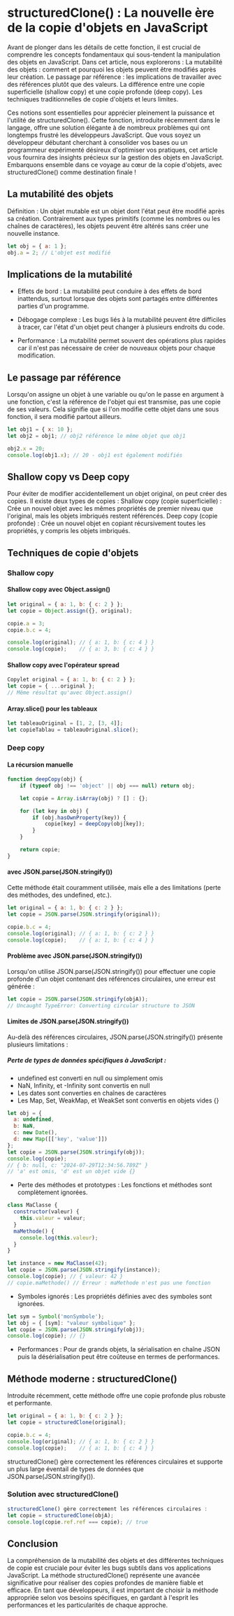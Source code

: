 # structuredClone() : La nouvelle ère de la copie d'objets en JavaScript

Avant de plonger dans les détails de cette fonction, il est crucial de comprendre les concepts fondamentaux qui sous-tendent la manipulation des objets en JavaScript. Dans cet article, nous explorerons :
La mutabilité des objets : comment et pourquoi les objets peuvent être modifiés après leur création.
Le passage par référence : les implications de travailler avec des références plutôt que des valeurs.
La différence entre une copie superficielle (shallow copy) et une copie profonde (deep copy).
Les techniques traditionnelles de copie d'objets et leurs limites.

Ces notions sont essentielles pour apprécier pleinement la puissance et l'utilité de structuredClone(). Cette fonction, introduite récemment dans le langage, offre une solution élégante à de nombreux problèmes qui ont longtemps frustré les développeurs JavaScript.
Que vous soyez un développeur débutant cherchant à consolider vos bases ou un programmeur expérimenté désireux d'optimiser vos pratiques, cet article vous fournira des insights précieux sur la gestion des objets en JavaScript. Embarquons ensemble dans ce voyage au cœur de la copie d'objets, avec structuredClone() comme destination finale !

## La mutabilité des objets

Définition : Un objet mutable est un objet dont l'état peut être modifié après sa création.
Contrairement aux types primitifs (comme les nombres ou les chaînes de caractères), les objets peuvent être altérés sans créer une nouvelle instance.

```JavaScript
let obj = { a: 1 };
obj.a = 2; // L'objet est modifié
```

## Implications de la mutabilité

- Effets de bord : La mutabilité peut conduire à des effets de bord inattendus, surtout lorsque des objets sont partagés entre différentes parties d'un programme.

- Débogage complexe : Les bugs liés à la mutabilité peuvent être difficiles à tracer, car l'état d'un objet peut changer à plusieurs endroits du code.

- Performance : La mutabilité permet souvent des opérations plus rapides car il n'est pas nécessaire de créer de nouveaux objets pour chaque modification.

## Le passage par référence

Lorsqu'on assigne un objet à une variable ou qu'on le passe en argument à une fonction, c'est la référence de l'objet qui est transmise, pas une copie de ses valeurs. Cela signifie que si l'on modifie cette objet dans une sous fonction, il sera modifié partout ailleurs.

```JavaScript
let obj1 = { x: 10 };
let obj2 = obj1; // obj2 référence le même objet que obj1

obj2.x = 20;
console.log(obj1.x); // 20 - obj1 est également modifiés
```

## Shallow copy vs Deep copy

Pour éviter de modifier accidentellement un objet original, on peut créer des copies. Il existe deux types de copies :
Shallow copy (copie superficielle) : Crée un nouvel objet avec les mêmes propriétés de premier niveau que l'original, mais les objets imbriqués restent référencés.
Deep copy (copie profonde) : Crée un nouvel objet en copiant récursivement toutes les propriétés, y compris les objets imbriqués.

## Techniques de copie d'objets

### Shallow copy

#### Shallow copy avec Object.assign()

```JavaScript
let original = { a: 1, b: { c: 2 } };
let copie = Object.assign({}, original);

copie.a = 3;
copie.b.c = 4;

console.log(original); // { a: 1, b: { c: 4 } }
console.log(copie);    // { a: 3, b: { c: 4 } }
```

#### Shallow copy avec l'opérateur spread

```JavaScript
Copylet original = { a: 1, b: { c: 2 } };
let copie = { ...original };
// Même résultat qu'avec Object.assign()
```

#### Array.slice() pour les tableaux

```JavaScript
let tableauOriginal = [1, 2, [3, 4]];
let copieTablau = tableauOriginal.slice();
```

### Deep copy

#### La récursion manuelle

```JavaScript
function deepCopy(obj) {
    if (typeof obj !== 'object' || obj === null) return obj;

    let copie = Array.isArray(obj) ? [] : {};

    for (let key in obj) {
        if (obj.hasOwnProperty(key)) {
            copie[key] = deepCopy(obj[key]);
        }
    }

    return copie;
}
```

#### avec JSON.parse(JSON.stringify())

Cette méthode était couramment utilisée, mais elle a des limitations (perte des méthodes, des undefined, etc.).

```JavaScript
let original = { a: 1, b: { c: 2 } };
let copie = JSON.parse(JSON.stringify(original));

copie.b.c = 4;
console.log(original); // { a: 1, b: { c: 2 } }
console.log(copie);    // { a: 1, b: { c: 4 } }
```

#### Problème avec JSON.parse(JSON.stringify())

Lorsqu'on utilise JSON.parse(JSON.stringify()) pour effectuer une copie profonde d'un objet contenant des références circulaires, une erreur est générée :

```JavaScript
let copie = JSON.parse(JSON.stringify(objA));
// Uncaught TypeError: Converting circular structure to JSON
```

#### Limites de JSON.parse(JSON.stringify())

Au-delà des références circulaires, JSON.parse(JSON.stringify()) présente plusieurs limitations :

##### Perte de types de données spécifiques à JavaScript :

- undefined est converti en null ou simplement omis
- NaN, Infinity, et -Infinity sont convertis en null
- Les dates sont converties en chaînes de caractères
- Les Map, Set, WeakMap, et WeakSet sont convertis en objets vides {}

```JavaScript
let obj = {
  a: undefined,
  b: NaN,
  c: new Date(),
  d: new Map([['key', 'value']])
};
let copie = JSON.parse(JSON.stringify(obj));
console.log(copie);
// { b: null, c: "2024-07-29T12:34:56.789Z" }
// 'a' est omis, 'd' est un objet vide {}
```

- Perte des méthodes et prototypes : Les fonctions et méthodes sont complètement ignorées.

```JavaScript
class MaClasse {
  constructor(valeur) {
    this.valeur = valeur;
  }
  maMethode() {
    console.log(this.valeur);
  }
}

let instance = new MaClasse(42);
let copie = JSON.parse(JSON.stringify(instance));
console.log(copie); // { valeur: 42 }
// copie.maMethode() // Erreur : maMethode n'est pas une fonction
```

- Symboles ignorés : Les propriétés définies avec des symboles sont ignorées.

```JavaScript
let sym = Symbol('monSymbole');
let obj = { [sym]: "valeur symbolique" };
let copie = JSON.parse(JSON.stringify(obj));
console.log(copie); // {}
```

- Performances : Pour de grands objets, la sérialisation en chaîne JSON puis la désérialisation peut être coûteuse en termes de performances.

## Méthode moderne : structuredClone()

Introduite récemment, cette méthode offre une copie profonde plus robuste et performante.

```JavaScript
let original = { a: 1, b: { c: 2 } };
let copie = structuredClone(original);

copie.b.c = 4;
console.log(original); // { a: 1, b: { c: 2 } }
console.log(copie);    // { a: 1, b: { c: 4 } }
```

structuredClone() gère correctement les références circulaires et supporte un plus large éventail de types de données que JSON.parse(JSON.stringify()).

### Solution avec structuredClone()

```JavaScript
structuredClone() gère correctement les références circulaires :
let copie = structuredClone(objA);
console.log(copie.ref.ref === copie); // true
```

## Conclusion

La compréhension de la mutabilité des objets et des différentes techniques de copie est cruciale pour éviter les bugs subtils dans vos applications JavaScript. La méthode structuredClone() représente une avancée significative pour réaliser des copies profondes de manière fiable et efficace.
En tant que développeurs, il est important de choisir la méthode appropriée selon vos besoins spécifiques, en gardant à l'esprit les performances et les particularités de chaque approche.
